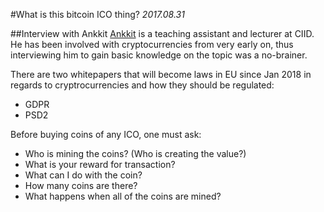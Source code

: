 #What is this bitcoin ICO thing?
*2017.08.31*

##Interview with Ankkit
[Ankkit](http://ciid.dk/education/management/ankkit-modi/) is a teaching assistant and lecturer at CIID. He has been involved with cryptocurrencies from very early on, thus interviewing him to gain basic knowledge on the topic was a no-brainer.

There are two whitepapers that will become laws in EU since Jan 2018 in regards to cryptrocurrencies and how they should be regulated:

* GDPR
* PSD2

Before buying coins of any ICO, one must ask:

* Who is mining the coins? (Who is creating the value?)
* What is your reward for transaction?
* What can I do with the coin?
* How many coins are there?
* What happens when all of the coins are mined?